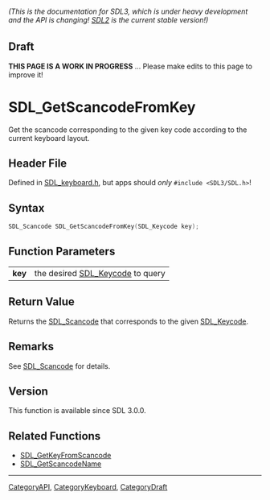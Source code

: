 ###### (This is the documentation for SDL3, which is under heavy development and the API is changing! [SDL2](https://wiki.libsdl.org/SDL2/) is the current stable version!)

## Draft

**THIS PAGE IS A WORK IN PROGRESS** ... Please make edits to this page to improve it!
# SDL_GetScancodeFromKey

Get the scancode corresponding to the given key code according to the current keyboard layout.

## Header File

Defined in [SDL_keyboard.h](https://github.com/libsdl-org/SDL/blob/main/include/SDL3/SDL_keyboard.h), but apps should _only_ `#include <SDL3/SDL.h>`!

## Syntax

```c
SDL_Scancode SDL_GetScancodeFromKey(SDL_Keycode key);

```

## Function Parameters

|             |                                                 |
| ----------- | ----------------------------------------------- |
| **key**     | the desired [SDL_Keycode](SDL_Keycode) to query |

## Return Value

Returns the [SDL_Scancode](SDL_Scancode) that corresponds to the given
[SDL_Keycode](SDL_Keycode).

## Remarks

See [SDL_Scancode](SDL_Scancode) for details.

## Version

This function is available since SDL 3.0.0.

## Related Functions

* [SDL_GetKeyFromScancode](SDL_GetKeyFromScancode)
* [SDL_GetScancodeName](SDL_GetScancodeName)

----
[CategoryAPI](CategoryAPI), [CategoryKeyboard](CategoryKeyboard), [CategoryDraft](CategoryDraft)


